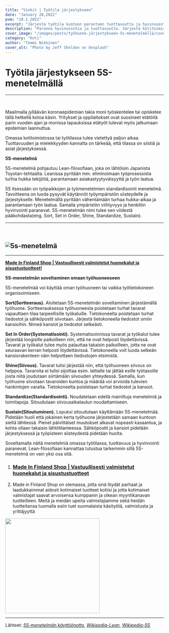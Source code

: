 ```yaml
---
title: "Vinkit | Työtila järjestykseen"
date: "January 28,2022"
pvm: "28.1.2022"
excerpt: "Järjestä työtila kuntoon parantaen tuottavuutta ja hyvinvointia leanista tutulla 5S-menetelmällä"
description: "Paranna hyvinvointia ja tuottavuutta. Järjestä kotitoimisto kuntoon leanista tutulla 5S-menetelmällä"
cover_image: "/images/posts/työhuone-järjestykseen-5s-menetelmällä/cover.jpg"
category: "Koti"
author: "Tommi Nikkinen"
cover_alt: "Photo by Jeff Sheldon on Unsplash"
---
```


# **Työtila järjestykseen 5S-menetelmällä**

---

</br>

Maailmalla jylläävän koronaepidemian takia moni työskentelee tai opiskelee tällä hetkellä kotoa käsin. Yritykset ja oppilaitokset ovat suosineet etätöitä parin vuoden ajan ja monissa tapauksissa etätyöt tulevat myös jatkumaan epidemian laannuttua.

Omassa kotitoimistossa tai työtilassa tulee vietettyä paljon aikaa. Tuottavuuden ja mielekkyyden kannalta on tärkeää, että tilassa on siistiä ja asiat järjestyksessä.

**5S-menetelmä**

5S-menetelmä pohjautuu Lean-filosofiaan, joka on lähtöisin Japanista Toyotan-tehtaalta. Leanissa pyritään mm. eliminoimaan työprosessista turhia hukka tekijöitä, parantamaan asiakastyytyväisyyttä ja työn laatua.

5S itsessään on työpaikkojen ja työmenetelmien standardisointi menetelmä. Tavoitteena on luoda pysyvät käytännöt työympäristön siisteydelle ja järjestykselle. Menetelmällä pyritään vähentämään turhaa hukka-aikaa ja parantamaan työn laatua. Samalla ympäristön viihtyvyys ja henkilön hyvinvointi paranevat. 5S-menetelmän nimi tulee sen viidestä pääkohdasta(eng. Sort, Set in Order, Shine, Standardize, Sustain).

---

</br>

## <img src="/images/posts/työhuone-järjestykseen-5s-menetelmällä/lean2.jpg" alt="5s-menetelmä"/>

---

**[Made In Finland Shop | Vastuullisesti valmistetut huonekalut ja sisustustuotteet!](https://id.madeinfinlandshop.fi/t/t?a=1651298951&as=1686845173&t=2&tk=1 "Vastuullisesti valmistetut huonekalut ja sisustustuotteet")**

**5S-menetelmän soveltaminen omaan työhuoneeseen**

5S-menetelmää voi käyttää oman työhuoneen tai vaikka työtietokoneen organisoimiseen.

**Sort(Sortteeraus).** Aloitetaan 5S-menetelmän soveltaminen järjestämällä työhuone. Sortteerauksessa työhuoneesta poistetaan turhat tavarat vapauttaen tilaa tarpeellisille työkaluille. Tietokoneelta poistetaan turhat tiedostot ja sähköpostit siivotaan. Järjestä tietokoneella tiedostot omiin kansioihin. Nimeä kansiot ja tiedostot selkeästi.

**Set In Order(Systematisointi).** Systematisoinnissa tavarat ja työkalut tulee järjestää loogisille paikoilleen niin, että ne ovat helposti löydettävissä. Tavarat ja työkalut tulee myös palauttaa takaisin paikoilleen, jotta ne ovat seuraavan kerran helposti löydettävissä. Tietokoneella voit luoda selkeän kansiorakenteen näin helpottaen tiedostojen etsimistä.

**Shine(Siivous).** Tavarat tulisi järjestää niin, että työhuoneen siivous on helppoa. Tavaroita ei tulisi sijoittaa esim. lattialle tai jättää esille työtasoille josta niitä joudutaan siirtämään siivouden yhteydessä. Samalla, kun työhuone siivotaan tavaroiden kuntoa ja määrää voi arvioida tulevien hankintojen varalta. Tietokoneelta poistetaan turhat tiedostot ja kansiot.

**Standardize(Standardisointi).** Noudatetaan edellä mainittuja menetelmiä ja toimitapoja. Sitoudutaan siivousaikataulun noudattamiseen.

**Sustain(Sitoutuminen).** Lopuksi sitoudutaan käyttämään 5S-menetelmää. Pidetään huoli että jokainen kerta työhuone järjestetään samaan kuntoon sieltä lähtiessä. Pienet päivittäiset muutokset alkavat nopeasti kasaantua, ja kohta ollaan takaisin lähtötilanteessa. Sähköpostit ja kansiot pidetään järjestyksessä ja työpisteen siisteydestä pidetään huolta.

Soveltamalla näitä menetelmiä omassa työtilassa, tuottavuus ja hyvinvointi paranevat. Lean-filosofiaan kannattaa tutustua tarkemmin sillä 5S-menetelmä on vain yksi osa sitä.

1. ### [Made In Finland Shop | Vastuullisesti valmistetut huonekalut ja sisustustuotteet](https://id.madeinfinlandshop.fi/t/t?a=1651298951&as=1686845173&t=2&tk=1 "Vastuullisesti valmistetut huonekalut ja sisustustuotteet!")

1. Made in Finland Shop on olemassa, jotta sinä löydät parhaat ja laadukkaimmat aidosti kotimaiset tuotteet kotiisi ja jotta kotimaiset valmistajat saavat arvoisensa
   kumppanin ja oikean myyntikanavan tuotteilleen. Meitä ja meidän upeita valmistajiamme sekä heidän tuotteitansa tuomalla esiin tuet suomalaista käsityötä, valmistusta ja yrittäjyyttä

<a href="https://id.madeinfinlandshop.fi/t/t?a=1680283827&as=1686845173&t=2&tk=1"><img src="https://track.adtraction.com/t/t?a=1680283827&as=1686845173&t=1&tk=1&i=1" width="300" height="300" border="0"></a>

---

Lähteet: _[5S-menetelmän käyttöönotto](https://www.theseus.fi/bitstream/handle/10024/495470/Hirvonen_Krista.pdf?sequence=2&isAllowed=y)_, _[Wikipedia-Lean](https://fi.wikipedia.org/wiki/Lean)_, _[Wikipedia-5S](https://fi.wikipedia.org/wiki/5S)_
